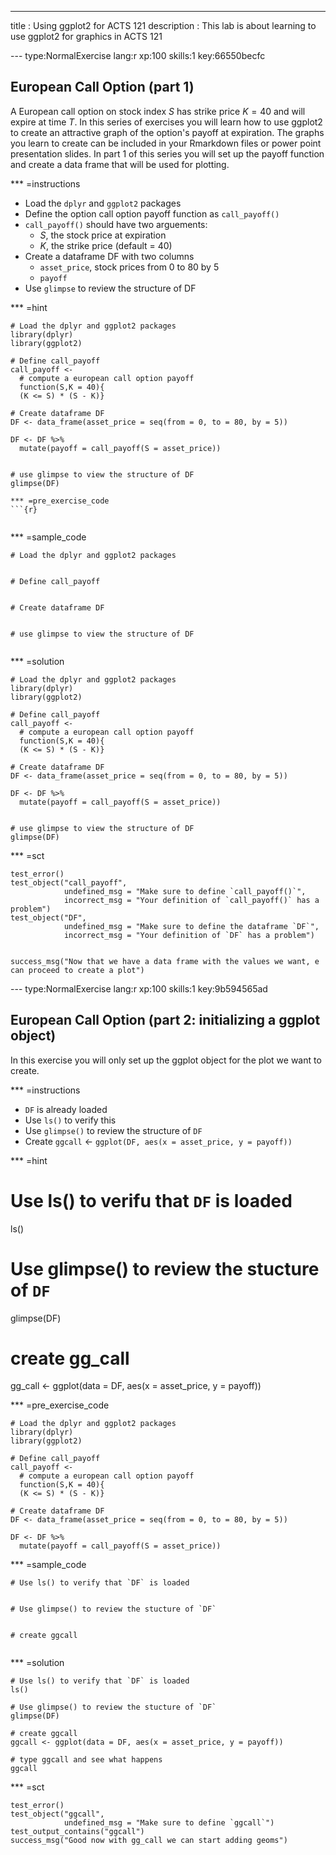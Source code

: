 ---
title       : Using ggplot2 for ACTS 121
description : This lab is about learning to use ggplot2 for graphics in ACTS 121

--- type:NormalExercise lang:r xp:100 skills:1 key:66550becfc
## European Call Option (part 1)

A European call option on stock index $S$ has strike price $K = 40$ and will expire at time $T$.  In this series of exercises you will learn how
to use ggplot2 to create an attractive graph of the option's payoff at expiration.  The graphs you learn to create can be included in your Rmarkdown files or power point presentation slides.  In part 1 of this series you will set up the payoff function and create a data frame that will be used for plotting.



*** =instructions
* Load the `dplyr` and `ggplot2` packages
* Define the option call option payoff function as `call_payoff()`
* `call_payoff()` should have two arguements:
    + $S$, the stock price at expiration
    + $K$, the strike price (default = 40)
* Create a dataframe DF with two columns
    + `asset_price`, stock prices from 0 to 80 by 5
    + `payoff`
* Use `glimpse` to review the structure of DF


*** =hint
```{r}
# Load the dplyr and ggplot2 packages
library(dplyr)
library(ggplot2)

# Define call_payoff
call_payoff <- 
  # compute a european call option payoff
  function(S,K = 40){
  (K <= S) * (S - K)}

# Create dataframe DF
DF <- data_frame(asset_price = seq(from = 0, to = 80, by = 5))

DF <- DF %>%
  mutate(payoff = call_payoff(S = asset_price))


# use glimpse to view the structure of DF
glimpse(DF)

*** =pre_exercise_code
```{r}


```

*** =sample_code
```{r}
# Load the dplyr and ggplot2 packages


# Define call_payoff


# Create dataframe DF


# use glimpse to view the structure of DF


```

*** =solution
```{r}
# Load the dplyr and ggplot2 packages
library(dplyr)
library(ggplot2)

# Define call_payoff
call_payoff <- 
  # compute a european call option payoff
  function(S,K = 40){
  (K <= S) * (S - K)}

# Create dataframe DF
DF <- data_frame(asset_price = seq(from = 0, to = 80, by = 5))

DF <- DF %>%
  mutate(payoff = call_payoff(S = asset_price))


# use glimpse to view the structure of DF
glimpse(DF)
```

*** =sct
```{r}
test_error()
test_object("call_payoff",
            undefined_msg = "Make sure to define `call_payoff()`",
            incorrect_msg = "Your definition of `call_payoff()` has a problem")
test_object("DF",
            undefined_msg = "Make sure to define the dataframe `DF`",
            incorrect_msg = "Your definition of `DF` has a problem")
 

success_msg("Now that we have a data frame with the values we want, e can proceed to create a plot")
```



--- type:NormalExercise lang:r xp:100 skills:1 key:9b594565ad

## European Call Option (part 2: initializing a ggplot object)

In this exercise you will only set up the ggplot object for the plot we want to create. 



*** =instructions
* `DF` is already loaded
* Use `ls()` to verify this
* Use `glimpse()` to review the structure of `DF`
* Create `ggcall` <- `ggplot(DF, aes(x = asset_price, y = payoff))`

*** =hint
# Use ls() to verifu that `DF` is loaded
ls()

# Use glimpse() to review the stucture of `DF`
glimpse(DF)

# create gg_call
gg_call <- ggplot(data = DF, aes(x = asset_price, y = payoff)) 

*** =pre_exercise_code
```{r}
# Load the dplyr and ggplot2 packages
library(dplyr)
library(ggplot2)

# Define call_payoff
call_payoff <- 
  # compute a european call option payoff
  function(S,K = 40){
  (K <= S) * (S - K)}

# Create dataframe DF
DF <- data_frame(asset_price = seq(from = 0, to = 80, by = 5))

DF <- DF %>%
  mutate(payoff = call_payoff(S = asset_price))
```

*** =sample_code
```{r}
# Use ls() to verify that `DF` is loaded


# Use glimpse() to review the stucture of `DF`


# create ggcall


```

*** =solution
```{r}
# Use ls() to verify that `DF` is loaded
ls()

# Use glimpse() to review the stucture of `DF`
glimpse(DF)

# create ggcall
ggcall <- ggplot(data = DF, aes(x = asset_price, y = payoff)) 

# type ggcall and see what happens
ggcall
```

*** =sct
```{r}
test_error()
test_object("ggcall",
            undefined_msg = "Make sure to define `ggcall`")
test_output_contains("ggcall")
success_msg("Good now with gg_call we can start adding geoms")
```
